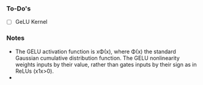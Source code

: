 ### To-Do's
- [ ] GeLU Kernel

### Notes
* The GELU activation function is xΦ(x), where Φ(x) the standard Gaussian cumulative distribution function. The GELU nonlinearity weights inputs by their value, rather than gates inputs by their sign as in ReLUs (x1x>0).
* 